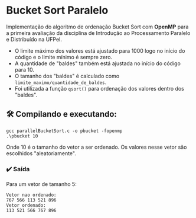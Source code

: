 # Bucket Sort Paralelo
Implementação do algoritmo de ordenação Bucket Sort com __OpenMP__ para a primeira avaliação da disciplina de Introdução ao Processamento Paralelo e Distribuído na UFPel.
* O limite máximo dos valores está ajustado para 1000 logo no início do código e o limite mínimo é sempre zero. <br>
* A quantidade de "baldes" também está ajustada no início do código para 10. <br>
* O tamanho dos "baldes" é calculado como ```limite_maximo/quantidade_de_baldes```. <br>
* Foi utilizada a função ```qsort()``` para ordenação dos valores dentro dos "baldes".
 
## 🛠️ Compilando e executando:
```
gcc parallelBucketSort.c -o pbucket -fopenmp
.\pbucket 10
```
Onde 10 é o tamanho do vetor a ser ordenado. Os valores nesse vetor são escolhidos "aleatoriamente".

### ✔️ Saída
Para um vetor de tamanho 5:
```
Vetor nao ordenado:
767 566 113 521 896
Vetor ordenado:
113 521 566 767 896
```
